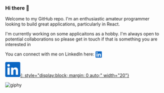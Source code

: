 ### Hi there 👋
Welcome to my GitHub repo. I'm an enthusiastic amateur programmer looking to build great applications, particularly in React.

I'm currently working on some applicaitons as a hobby. I'm always open to potential collaborations so please get in touch if that is something you are interested in

You can connect with me on LinkedIn here: [<a target="blank"><img align="center" src="LinkedInIcon.svg" height="20"/></a>](https://www.linkedin.com/in/christopher-gardner-profile/)

[![alt text](LinkedInIcon.svg){: style="display:block; margin: 0 auto;" width="20"}](https://www.linkedin.com/in/christopher-gardner-profile/)

![giphy](https://user-images.githubusercontent.com/116954089/224168008-1684aa6c-96b7-4eed-abf6-fe1c360b29e6.gif)


